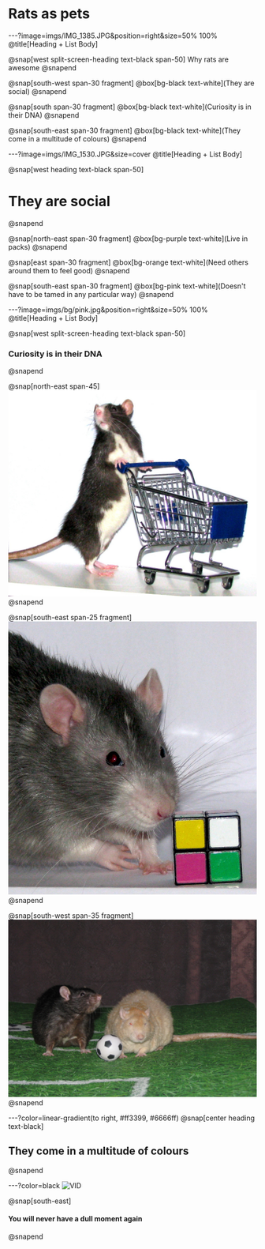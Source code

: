 # Rats as pets

---?image=imgs/IMG_1385.JPG&position=right&size=50% 100%
@title[Heading + List Body]

@snap[west split-screen-heading text-black span-50]
Why rats are awesome
@snapend

@snap[south-west span-30 fragment]
@box[bg-black text-white](They are social)
@snapend

@snap[south span-30 fragment]
@box[bg-black text-white](Curiosity is in their DNA)
@snapend

@snap[south-east span-30 fragment]
@box[bg-black text-white](They come in a multitude of colours)
@snapend

---?image=imgs/IMG_1530.JPG&size=cover
@title[Heading + List Body]

@snap[west heading text-black span-50]
# They are social
@snapend

@snap[north-east span-30 fragment]
@box[bg-purple text-white](Live in packs)
@snapend

@snap[east span-30 fragment]
@box[bg-orange text-white](Need others around them to feel good)
@snapend

@snap[south-east span-30 fragment]
@box[bg-pink text-white](Doesn't have to be tamed in any particular way)
@snapend

---?image=imgs/bg/pink.jpg&position=right&size=50% 100%
@title[Heading + List Body]

@snap[west split-screen-heading text-black span-50]
### Curiosity is in their DNA
@snapend

@snap[north-east span-45]
![Mabel](imgs/IMG_1294.JPG)
@snapend

@snap[south-east span-25 fragment]
![Sid](imgs/IMG_1874.JPG)
@snapend

@snap[south-west span-35 fragment]
![Football](imgs/IMG_1627.JPG)
@snapend

---?color=linear-gradient(to right, #ff3399, #6666ff)
@snap[center heading text-black]
## They come in a multitude of colours
@snapend

---?color=black
![VID](https://www.youtube.com/embed/LwlIMoDrIrQ)

@snap[south-east]
<h4>You will never have a dull moment again</h4>
@snapend
